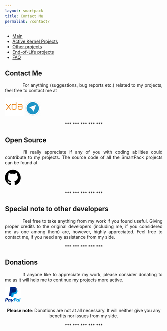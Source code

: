 ```yaml
---
layout: smartpack
title: Contact Me
permalink: /contact/
---
```


<style>
    tab1 { padding-left: 4em; }
</style>

* <a href="https://sunilpaulmathew.github.io/smartpack/">Main</a>
* <a href="https://sunilpaulmathew.github.io/kernel-projects/">Active Kernel Projects</a>
* <a href="https://sunilpaulmathew.github.io/others/">Other projects</a>
* <a href="https://sunilpaulmathew.github.io/end-of-life/">End-of-Life projects</a>
* <a href="https://sunilpaulmathew.github.io/faq/">FAQ</a>

<h2>Contact Me</h2>
<p style="text-align: justify;"><tab1>For anything (suggestions, bug reports etc.) related to my projects, feel free to contact me at</tab1></p>

<p><a href="https://forum.xda-developers.com/member.php?u=7060205"><img src="https://github.com/sunilpaulmathew/sunilpaulmathew.github.io/blob/master/asset/pic004.png?raw=true" alt="" width="60" height="60" /></a> <a href="https://t.me/sunilpaulmathew"><img src="https://github.com/sunilpaulmathew/sunilpaulmathew.github.io/blob/master/asset/pic006.png?raw=true" alt="" width="50" height="50" /></a></p>

<p style="text-align: center;">*** *** *** *** ***</p>

<h2>Open Source</h2>
<p style="text-align: justify;"><tab1>I'll really appreciate if any of you with coding abilities could contribute to my projects. The source code of all the SmartPack projects can be found at</tab1></p>

<p><a href="https://github.com/SmartPack"><img src="https://github.com/sunilpaulmathew/sunilpaulmathew.github.io/blob/master/asset/pic003.png?raw=true" alt="" width="50" height="50" /></a></p>

<p style="text-align: center;">*** *** *** *** ***</p>

<h2>Special note to other developers</h2>

<p style="text-align: justify;"><tab1>Feel free to take anything from my work if you found useful. Giving proper credits to the original developers (including me, if you considered me as one among them) are, however, highly appreciated. Feel free to contact me, if you need any assistance from my side.</tab1></p>

<p style="text-align: center;">*** *** *** *** ***</p>

<h2>Donations</h2>
<p style="text-align: justify;"><tab1>If anyone like to appreciate my work, please consider donating to me as it will help me to continue my projects more active.</tab1></p>

<p><a href="https://www.paypal.me/sunilpaulmathew"><img src="https://github.com/sunilpaulmathew/sunilpaulmathew.github.io/blob/master/asset/pic005.png?raw=true" alt="" width="50" height="50" /></a></p>

<p style="text-align: center;"><strong>Please note</strong>: Donations are not at all necessary. It will neither give you any benefits nor issues from my side.</p>

<p style="text-align: center;">*** *** *** *** ***</p>
